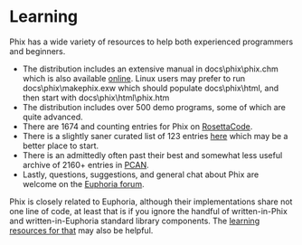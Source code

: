 # Learning

Phix has a wide variety of resources to help both experienced programmers and beginners.

 * The distribution includes an extensive manual in docs\phix\phix.chm which is also available [online][documentation]. Linux users may prefer to
    run docs\phix\makephix.exw which should populate docs\phix\html, and then start with docs\phix\html\phix.htm
 * The distribution includes over 500 demo programs, some of which are quite advanced.
 * There are 1674 and counting entries for Phix on [RosettaCode][rosettacode].
 * There is a slightly saner curated list of 123 entries [here][basic] which may be a better place to start.
 * There is an admittedly often past their best and somewhat less useful archive of 2160+ entries in [PCAN][pcan].
 * Lastly, questions, suggestions, and general chat about Phix are welcome on the [Euphoria forum][forum].

Phix is closely related to Euphoria, although their implementations share not one line of code, at least that is if you ignore the handful of
written-in-Phix and written-in-Euphoria standard library components. The [learning resources for that][eul] may also be helpful.

 [documentation]: http://phix.x10.mx/docs/html/phix.htm
 [rosettacode]: https://rosettacode.org/wiki/Category:Phix
 [basic]: https://rosettacode.org/wiki/Category:Phix/basics
 [pcan]: http://phix.x10.mx/pmwiki/pmwiki.php
 [forum]: https://openeuphoria.org/forum/index.wc
 [eul]: https://exercism.org/docs/tracks/euphoria/learning
